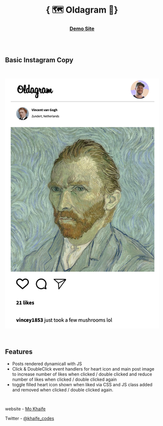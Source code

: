<h1 align="center">{ 🗺️ Oldagram 📸}</h1>

<div align="center">
  <h3>
    <a href="https://oldagram-insta-copy.netlify.app/">
      Demo Site
    </a>
    <span> 
  </h3>
</div>

<br>

<br>

## Basic Instagram Copy

<br>

![screenshot](./images/image1.png)

<br>

## Features

- Posts rendered dynamicall with JS
- Click & DoubleClick event handlers for heart icon and main post image to increase number of likes when clicked / double clicked and reduce number of likes when clicked / double clicked again
- toggle filled heart icon shown when liked via CSS and JS class added and removed when clicked / double clicked again.

<br>

website - [Mo Khaife](https://mo-khaife-site.netlify.app/)

Twitter - [@khaife_codes](https://twitter.com/Khaife_Codes)
